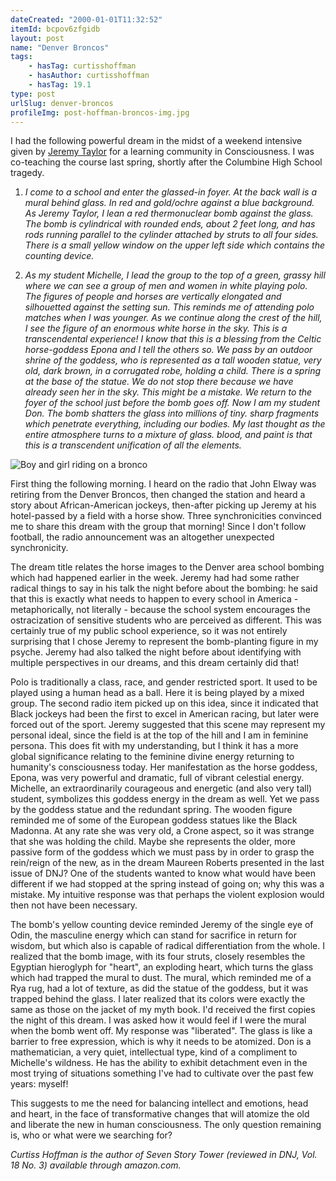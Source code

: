 ```yaml
---
dateCreated: "2000-01-01T11:32:52"
itemId: bcpov6zfgidb
layout: post
name: "Denver Broncos"
tags:
    - hasTag: curtisshoffman
    - hasAuthor: curtisshoffman
    - hasTag: 19.1
type: post
urlSlug: denver-broncos
profileImg: post-hoffman-broncos-img.jpg
---
```


I had the following powerful dream in the midst of a weekend intensive given by [Jeremy Taylor](../@jeremytaylor) for a learning community in Consciousness. I was co-teaching the course last spring, shortly after the Columbine High School tragedy.

1. _I come to a school and enter the glassed-in foyer. At the back wall is a mural behind glass. In red and gold/ochre against a blue background. As Jeremy Taylor, I lean a red thermonuclear bomb against the glass. The bomb is cylindrical with rounded ends, about 2 feet long, and has rods running parallel to the cylinder attached by struts to all four sides. There is a small yellow window on the upper left side which contains the counting device._

2. _As my student Michelle, I lead the group to the top of a green, grassy hill where we can see a group of men and women in white playing polo. The figures of people and horses are vertically elongated and silhouetted against the setting sun. This reminds me of attending polo matches when I was younger. As we continue along the crest of the hill, I see the figure of an enormous white horse in the sky. This is a transcendental experience! I know that this is a blessing from the Celtic horse-goddess Epona and I tell the others so. We pass by an outdoor shrine of the goddess, who is represented as a tall wooden statue, very old, dark brown, in a corrugated robe, holding a child. There is a spring at the base of the statue. We do not stop there because we have already seen her in the sky. This might be a mistake. We return to the foyer of the school just before the bomb goes off. Now I am my student Don. The bomb shatters the glass into millions of tiny. sharp fragments which penetrate everything, including our bodies. My last thought as the entire atmosphere turns to a mixture of glass. blood, and paint is that this is a transcendent unification of all the elements._

![Boy and girl riding on a bronco](../images/post-hoffman-broncos-img.jpg)

First thing the following morning. I heard on the radio that John Elway was retiring from the Denver Broncos, then changed the station and heard a story about African-American jockeys, then-after picking up Jeremy at his hotel-passed by a field with a horse show. Three synchronicities convinced me to share this dream with the group that morning! Since I don't follow football, the radio announcement was an altogether unexpected synchronicity.

The dream title relates the horse images to the Denver area school bombing which had happened earlier in the week. Jeremy had had some rather radical things to say in his talk the night before about the bombing: he said that this is exactly what needs to happen to every school in America - metaphorically, not literally - because the school system encourages the ostracization of sensitive students who are perceived as different. This was certainly true of my public school experience, so it was not entirely surprising that I chose Jeremy to represent the bomb-planting figure in my psyche. Jeremy had also talked the night before about identifying with multiple perspectives in our dreams, and this dream certainly did that!

Polo is traditionally a class, race, and gender restricted sport. It used to be played using a human head as a ball. Here it is being played by a mixed group. The second radio item picked up on this idea, since it indicated that Black jockeys had been the first to excel in American racing, but later were forced out of the sport. Jeremy suggested that this scene may represent my personal ideal, since the field is at the top of the hill and I am in feminine persona. This does fit with my understanding, but I think it has a more global significance relating to the feminine divine energy returning to humanity's consciousness today. Her manifestation as the horse goddess, Epona, was very powerful and dramatic, full of vibrant celestial energy. Michelle, an extraordinarily courageous and energetic (and also very tall) student, symbolizes this goddess energy in the dream as well. Yet we pass by the goddess statue and the redundant spring. The wooden figure reminded me of some of the European goddess statues like the Black Madonna. At any rate she was very old, a Crone aspect, so it was strange that she was holding the child. Maybe she represents the older, more passive form of the goddess which we must pass by in order to grasp the rein/reign of the new, as in the dream Maureen Roberts presented in the last issue of DNJ? One of the students wanted to know what would have been different if we had stopped at the spring instead of going on; why this was a mistake. My intuitive response was that perhaps the violent explosion would then not have been necessary.

The bomb's yellow counting device reminded Jeremy of the single eye of Odin, the masculine energy which can stand for sacrifice in return for wisdom, but which also is capable of radical differentiation from the whole. I realized that the bomb image, with its four struts, closely resembles the Egyptian hieroglyph for "heart", an exploding heart, which turns the glass which had trapped the mural to dust. The mural, which reminded me of a Rya rug, had a lot of texture, as did the statue of the goddess, but it was trapped behind the glass. I later realized that its colors were exactly the same as those on the jacket of my myth book. I'd received the first copies the night of this dream. I was asked how it would feel if I were the mural when the bomb went off. My response was "liberated". The glass is like a barrier to free expression, which is why it needs to be atomized. Don is a mathematician, a very quiet, intellectual type, kind of a compliment to Michelle's wildness. He has the ability to exhibit detachment even in the most trying of situations something I've had to cultivate over the past few years: myself!

This suggests to me the need for balancing intellect and emotions, head and heart, in the face of transformative changes that will atomize the old and liberate the new in human consciousness. The only question remaining is, who or what were we searching for?

_Curtiss Hoffman is the author of Seven Story Tower (reviewed in DNJ, Vol. 18 No. 3) available through amazon.com._
